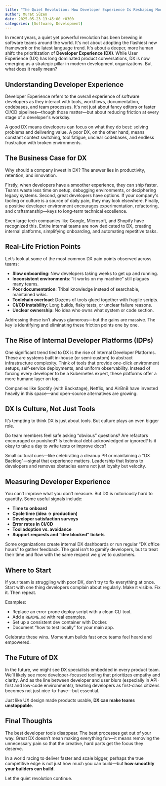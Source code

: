 ```yaml
---
title: "The Quiet Revolution: How Developer Experience Is Reshaping Modern Software Teams"
author: Murat Süzen
date: 2025-05-23 13:45:00 +0300
categories: [Software, Development]
---
```


In recent years, a quiet yet powerful revolution has been brewing in software teams around the world. It's not about adopting the flashiest new framework or the latest language trend. It's about a deeper, more human shift: the prioritization of **Developer Experience (DX)**. While User Experience (UX) has long dominated product conversations, DX is now emerging as a strategic pillar in modern development organizations. But what does it really mean?

## Understanding Developer Experience

Developer Experience refers to the overall experience of software developers as they interact with tools, workflows, documentation, codebases, and team processes. It's not just about fancy editors or faster CI/CD pipelines—though those matter—but about reducing friction at every stage of a developer's workday.

A good DX means developers can focus on what they do best: solving problems and delivering value. A poor DX, on the other hand, means constant context switching, tool fatigue, unclear codebases, and endless frustration with broken environments.

## The Business Case for DX

Why should a company invest in DX? The answer lies in productivity, retention, and innovation.

Firstly, when developers have a smoother experience, they can ship faster. Teams waste less time on setup, debugging environments, or deciphering legacy systems. Second, great developers have options. If your company's tooling or culture is a source of daily pain, they may look elsewhere. Finally, a positive developer environment encourages experimentation, refactoring, and craftsmanship—keys to long-term technical excellence.

Even large tech companies like Google, Microsoft, and Shopify have recognized this. Entire internal teams are now dedicated to DX, creating internal platforms, simplifying onboarding, and automating repetitive tasks.

## Real-Life Friction Points

Let’s look at some of the most common DX pain points observed across teams:

- **Slow onboarding**: New developers taking weeks to get up and running.
- **Inconsistent environments**: “It works on my machine” still plagues many teams.
- **Poor documentation**: Tribal knowledge instead of searchable, maintained wikis.
- **Toolchain overload**: Dozens of tools glued together with fragile scripts.
- **CI/CD instability**: Long builds, flaky tests, or unclear failure reasons.
- **Unclear ownership**: No idea who owns what system or code section.

Addressing these isn’t always glamorous—but the gains are massive. The key is identifying and eliminating these friction points one by one.

## The Rise of Internal Developer Platforms (IDPs)

One significant trend tied to DX is the rise of Internal Developer Platforms. These are systems built in-house (or semi-custom) to abstract infrastructure complexity. Think of tools that provide one-click environment setups, self-service deployments, and uniform observability. Instead of forcing every developer to be a Kubernetes expert, these platforms offer a more humane layer on top.

Companies like Spotify (with Backstage), Netflix, and AirBnB have invested heavily in this space—and open-source alternatives are growing.

## DX Is Culture, Not Just Tools

It’s tempting to think DX is just about tools. But culture plays an even bigger role.

Do team members feel safe asking “obvious” questions? Are refactors encouraged or punished? Is technical debt acknowledged or ignored? Is it okay to take a day to write tests or improve docs?

Small cultural cues—like celebrating a cleanup PR or maintaining a "DX Backlog"—signal that experience matters. Leadership that listens to developers and removes obstacles earns not just loyalty but velocity.

## Measuring Developer Experience

You can’t improve what you don’t measure. But DX is notoriously hard to quantify. Some useful signals include:

- **Time to onboard**
- **Cycle time (idea → production)**
- **Developer satisfaction surveys**
- **Error rates in CI/CD**
- **Tool adoption vs. avoidance**
- **Support requests and “dev blocked” tickets**

Some organizations create internal DX dashboards or run regular “DX office hours” to gather feedback. The goal isn't to gamify developers, but to treat their time and flow with the same respect we give to customers.

## Where to Start

If your team is struggling with poor DX, don’t try to fix everything at once. Start with one thing developers complain about regularly. Make it visible. Fix it. Then repeat.

Examples:

- Replace an error-prone deploy script with a clean CLI tool.
- Add a `README.md` with real examples.
- Set up a consistent dev container with Docker.
- Document “how to test locally” for your main app.

Celebrate these wins. Momentum builds fast once teams feel heard and empowered.

## The Future of DX

In the future, we might see DX specialists embedded in every product team. We’ll likely see more developer-focused tooling that prioritizes empathy and clarity. And as the line between developer and user blurs (especially in API-first and low-code environments), treating developers as first-class citizens becomes not just nice-to-have—but essential.

Just like UX design made products usable, **DX can make teams unstoppable**.

## Final Thoughts

The best developer tools disappear. The best processes get out of your way. Great DX doesn’t mean making everything fun—it means removing the unnecessary pain so that the creative, hard parts get the focus they deserve.

In a world racing to deliver faster and scale bigger, perhaps the true competitive edge is not just how much you can build—but **how smoothly your builders can build**.

Let the quiet revolution continue.
